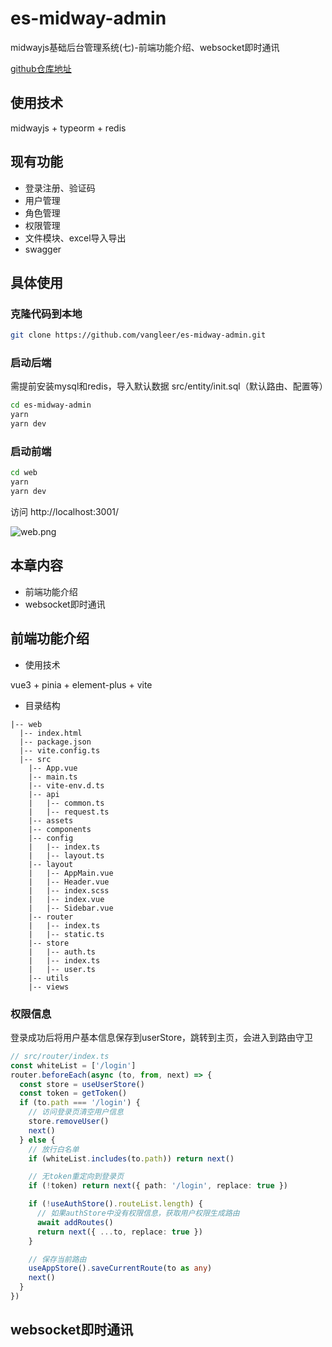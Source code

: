 # es-midway-admin

midwayjs基础后台管理系统(七)-前端功能介绍、websocket即时通讯

[github仓库地址](https://github.com/vangleer/es-midway-admin)

## 使用技术

midwayjs + typeorm + redis

## 现有功能

- 登录注册、验证码
- 用户管理
- 角色管理
- 权限管理
- 文件模块、excel导入导出
- swagger

## 具体使用

### 克隆代码到本地

```sh
git clone https://github.com/vangleer/es-midway-admin.git
```

### 启动后端

需提前安装mysql和redis，导入默认数据 src/entity/init.sql（默认路由、配置等）

```sh
cd es-midway-admin
yarn
yarn dev
```

### 启动前端

```sh
cd web
yarn
yarn dev
```
访问 http://localhost:3001/

![web.png](https://p3-juejin.byteimg.com/tos-cn-i-k3u1fbpfcp/ea02f1979bbe4c118103169b775f9174~tplv-k3u1fbpfcp-watermark.image?)

## 本章内容

- 前端功能介绍
- websocket即时通讯

## 前端功能介绍

- 使用技术

vue3 + pinia + element-plus + vite

- 目录结构

```
|-- web
  |-- index.html
  |-- package.json
  |-- vite.config.ts
  |-- src
    |-- App.vue
    |-- main.ts
    |-- vite-env.d.ts
    |-- api
    |   |-- common.ts
    |   |-- request.ts
    |-- assets
    |-- components
    |-- config
    |   |-- index.ts
    |   |-- layout.ts
    |-- layout
    |   |-- AppMain.vue
    |   |-- Header.vue
    |   |-- index.scss
    |   |-- index.vue
    |   |-- Sidebar.vue
    |-- router
    |   |-- index.ts
    |   |-- static.ts
    |-- store
    |   |-- auth.ts
    |   |-- index.ts
    |   |-- user.ts
    |-- utils
    |-- views
```

### 权限信息

登录成功后将用户基本信息保存到userStore，跳转到主页，会进入到路由守卫

```typescript
// src/router/index.ts
const whiteList = ['/login']
router.beforeEach(async (to, from, next) => {
  const store = useUserStore()
  const token = getToken()
  if (to.path === '/login') {
    // 访问登录页清空用户信息
    store.removeUser()
    next()
  } else {
    // 放行白名单
    if (whiteList.includes(to.path)) return next()

    // 无token重定向到登录页
    if (!token) return next({ path: '/login', replace: true })

    if (!useAuthStore().routeList.length) {
      // 如果authStore中没有权限信息，获取用户权限生成路由
      await addRoutes()
      return next({ ...to, replace: true })
    }

    // 保存当前路由
    useAppStore().saveCurrentRoute(to as any)
    next()
  }
})
```

## websocket即时通讯


